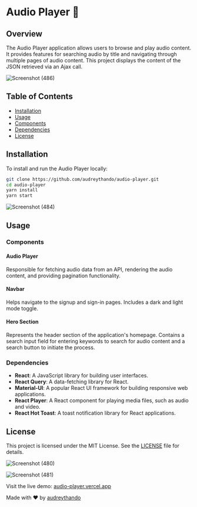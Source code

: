 # Audio Player 🎵

## Overview
The Audio Player application allows users to browse and play audio content. It provides features for searching audio by title and navigating through multiple pages of audio content. This project displays the content of the JSON retrieved via an Ajax call.

![Screenshot (486)](https://github.com/audreythando/audio-player/assets/82891759/127e3124-7f64-40fd-b3ea-706e27ee4fdd)

## Table of Contents
- [Installation](#installation)
- [Usage](#usage)
- [Components](#components)
- [Dependencies](#dependencies)
- [License](#license)

## Installation
To install and run the Audio Player locally:
```bash
git clone https://github.com/audreythando/audio-player.git
cd audio-player
yarn install
yarn start
```

![Screenshot (484)](https://github.com/audreythando/audio-player/assets/82891759/03211509-728c-4475-a1ba-3f87cb0d42cc)

## Usage
### Components
#### Audio Player
Responsible for fetching audio data from an API, rendering the audio content, and providing pagination functionality.

#### Navbar
Helps navigate to the signup and sign-in pages. Includes a dark and light mode toggle.

#### Hero Section
Represents the header section of the application's homepage. Contains a search input field for entering keywords to search for audio content and a search button to initiate the process.

### Dependencies
- **React**: A JavaScript library for building user interfaces.
- **React Query**: A data-fetching library for React.
- **Material-UI**: A popular React UI framework for building responsive web applications.
- **React Player**: A React component for playing media files, such as audio and video.
- **React Hot Toast**: A toast notification library for React applications.

## License
This project is licensed under the MIT License. See the [LICENSE](LICENSE) file for details.

![Screenshot (480)](https://github.com/audreythando/audio-player/assets/82891759/9fbf95da-cffd-4b87-89da-2ffa90b6e835)

![Screenshot (481)](https://github.com/audreythando/audio-player/assets/82891759/b78e8893-869d-44ef-9dbf-f01b3713f041)

Visit the live demo: [audio-player.vercel.app](https://audio-player.vercel.app)

Made with ❤️ by [audreythando](https://github.com/audreythando)





